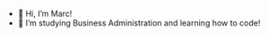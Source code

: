 - 👋 Hi, I’m Marc!
- 👀 I’m studying Business Administration and learning how to code!

<!---
chocolateflight/chocolateflight is a ✨ special ✨ repository because its `README.md` (this file) appears on your GitHub profile.
You can click the Preview link to take a look at your changes.
--->
